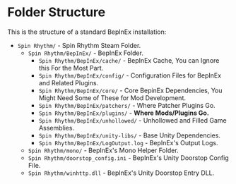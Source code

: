 # Folder Structure
This is the structure of a standard BepInEx installation:

- `Spin Rhythm/` - Spin Rhythm Steam Folder. 
  - `Spin Rhythm/BepInEx/` - BepInEx Folder.
    - `Spin Rhythm/BepInEx/cache/` - BepInEx Cache, You can Ignore this For the Most Part.
    - `Spin Rhythm/BepInEx/config/` - Configuration Files for BepInEx and Related Plugins.
    - `Spin Rhythm/BepInEx/core/` - Core BepinEx Dependencies, You Might Need Some of These for Mod Development.
    - `Spin Rhythm/BepInEx/patchers/` - Where Patcher Plugins Go.
    - `Spin Rhythm/BepInEx/plugins/` - __Where Mods/Plugins Go.__
    - `Spin Rhythm/BepInEx/unhollowed/` - Unhollowed and Filled Game Assemblies.
    - `Spin Rhythm/BepInEx/unity-libs/` - Base Unity Dependencies.
    - `Spin Rhythm/BepInEx/LogOutput.log` - BepInEx's Output Logs.
  - `Spin Rhythm/mono/` - BepInEx's Mono Helper Folder.
  - `Spin Rhythm/doorstop_config.ini` - BepInEx's Unity Doorstop Config File.
  - `Spin Rhythm/winhttp.dll` - BepInEx's Unity Doorstop Entry DLL.
  